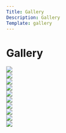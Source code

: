 ```yaml
---
Title: Gallery
Description: Gallery
Template: gallery
---
```

Gallery
==========================

<div class="box gallerybox">
<a href="%base_url%/image/hund1.jpg" target="_blank">
    <picture>
        <source media="(min-width: 667px)" srcset="%base_url%/image/hund1.jpg?w=20%&q=60">
        <source media="(min-width: 376px)" srcset="%base_url%/image/hund1.jpg?w=12%&q=60">
        <img src="%base_url%/image/hund1.jpg alt="A dog">
    </picture>
</a>
</div>

<div class="box gallerybox">
<a href="%base_url%/image/hund2.jpg" target="_blank">
    <picture>
        <source media="(min-width: 667px)" srcset="%base_url%/image/hund2.jpg?w=20%&q=60">
        <source media="(min-width: 376px)" srcset="%base_url%/image/hund2.jpg?w=12%&q=60">
        <img src="%base_url%/image/hund2.jpg alt="A dog">
    </picture>
</a>
</div>

<div class="box gallerybox">
<a href="%base_url%/image/hund3.jpg" target="_blank">
    <picture>
        <source media="(min-width: 667px)" srcset="%base_url%/image/hund3.jpg?w=20%&q=60">
        <source media="(min-width: 376px)" srcset="%base_url%/image/hund3.jpg?w=12%&q=60">
        <img src="%base_url%/image/hund3.jpg alt="A dog">
    </picture>
</a>
</div>

<div class="box gallerybox">
<a href="%base_url%/image/hund4.jpg" target="_blank">
    <picture>
        <source media="(min-width: 667px)" srcset="%base_url%/image/hund4.jpg?w=20%&q=60">
        <source media="(min-width: 376px)" srcset="%base_url%/image/hund4.jpg?w=12%&q=60">
        <img src="%base_url%/image/hund4.jpg alt="A dog">
    </picture>
</a>
</div>

<div class="box gallerybox">
<a href="%base_url%/image/hund5.jpg" target="_blank">
    <picture>
        <source media="(min-width: 667px)" srcset="%base_url%/image/hund5.jpg?w=20%&q=60">
        <source media="(min-width: 376px)" srcset="%base_url%/image/hund5.jpg?w=12%&q=60">
        <img src="%base_url%/image/hund5.jpg alt="A dog">
    </picture>
</a>
</div>

<div class="box gallerybox">
<a href="%base_url%/image/hund6.jpg" target="_blank">
    <picture>
        <source media="(min-width: 667px)" srcset="%base_url%/image/hund6.jpg?w=20%&q=60">
        <source media="(min-width: 376px)" srcset="%base_url%/image/hund6.jpg?w=12%&q=60">
        <img src="%base_url%/image/hund6.jpg alt="A dog">
    </picture>
</a>
</div>

<div class="box gallerybox">
<a href="%base_url%/image/hund7.jpg" target="_blank">
    <picture>
        <source media="(min-width: 667px)" srcset="%base_url%/image/hund7.jpg?w=20%&q=60">
        <source media="(min-width: 376px)" srcset="%base_url%/image/hund7.jpg?w=12%&q=60">
        <img src="%base_url%/image/hund7.jpg alt="A dog">
    </picture>
</a>
</div>

<div class="box gallerybox">
<a href="%base_url%/image/hund8.jpg" target="_blank">
    <picture>
        <source media="(min-width: 667px)" srcset="%base_url%/image/hund8.jpg?w=20%&q=60">
        <source media="(min-width: 376px)" srcset="%base_url%/image/hund8.jpg?w=12%&q=60">
        <img src="%base_url%/image/hund8.jpg alt="A dog">
    </picture>
</a>
</div>

<div class="box gallerybox">
<a href="%base_url%/image/hund9.jpg" target="_blank">
    <picture>
        <source media="(min-width: 667px)" srcset="%base_url%/image/hund9.jpg?w=20%&q=60">
        <source media="(min-width: 376px)" srcset="%base_url%/image/hund9.jpg?w=12%&q=60">
        <img src="%base_url%/image/hund9.jpg alt="A dog">
    </picture>
</a>
</div>

<div class="box gallerybox">
<a href="%base_url%/image/hund10.jpg" target="_blank">
    <picture>
        <source media="(min-width: 667px)" srcset="%base_url%/image/hund10.jpg?w=20%&q=60">
        <source media="(min-width: 376px)" srcset="%base_url%/image/hund10.jpg?w=12%&q=60">
        <img src="%base_url%/image/hund10.jpg alt="A dog">
    </picture>
</a>
</div>
